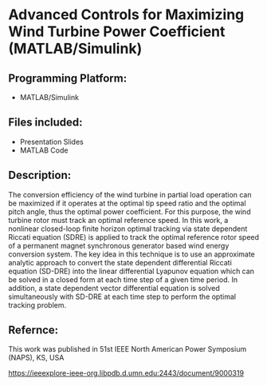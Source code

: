 # Advanced Controls for Maximizing Wind Turbine Power Coefficient (MATLAB/Simulink)

## Programming Platform:
* MATLAB/Simulink

## Files included:
* Presentation Slides
* MATLAB Code

## Description:
The conversion efficiency of the wind turbine in partial load operation can be maximized if it operates at the optimal tip speed ratio and the optimal pitch angle, thus the optimal power coefficient. For this purpose, the wind turbine rotor must track an optimal reference speed. In this work, a nonlinear closed-loop finite horizon optimal tracking via state dependent Riccati equation (SDRE) is applied to track the optimal reference rotor speed of a permanent magnet synchronous generator based wind energy conversion system. The key idea in this technique is to use an approximate analytic approach to convert the state dependent differential Riccati equation (SD-DRE) into the linear differential Lyapunov equation which can be solved in a closed form at each time step of a given time period. In addition, a state dependent vector differential equation is solved simultaneously with SD-DRE at each time step to perform the optimal tracking problem.

## Refernce:

This work was published in 51st IEEE North American Power Symposium (NAPS), KS, USA

https://ieeexplore-ieee-org.libpdb.d.umn.edu:2443/document/9000319
